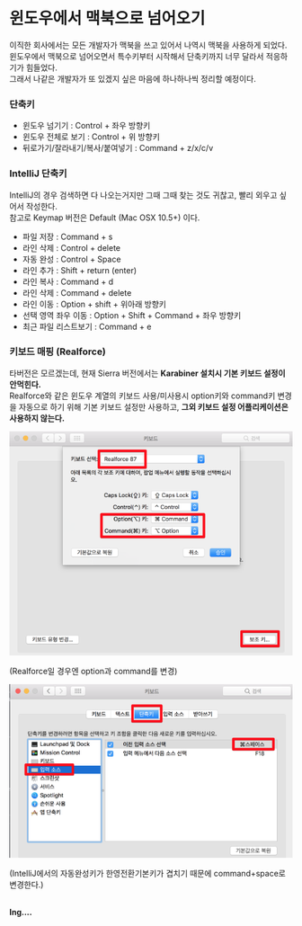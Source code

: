# 윈도우에서 맥북으로 넘어오기
이직한 회사에서는 모든 개발자가 맥북을 쓰고 있어서 나역시 맥북을 사용하게 되었다. <br/>
윈도우에서 맥북으로 넘어오면서 특수키부터 시작해서 단축키까지 너무 달라서 적응하기가 힘들었다.<br/>
그래서 나같은 개발자가 또 있겠지 싶은 마음에 하나하나씩 정리할 예정이다.

### 단축키
* 윈도우 넘기기 : Control + 좌우 방향키
* 윈도우 전체로 보기 : Control + 위 방향키
* 뒤로가기/잘라내기/복사/붙여넣기 : Command + z/x/c/v


### IntelliJ 단축키
IntelliJ의 경우 검색하면 다 나오는거지만 그때 그때 찾는 것도 귀찮고, 빨리 외우고 싶어서 작성한다. <br/>
참고로 Keymap 버전은 Default (Mac OSX 10.5+) 이다. <br/>

* 파일 저장 : Command + s
* 라인 삭제 : Control + delete
* 자동 완성 : Control + Space
* 라인 추가 : Shift + return (enter)
* 라인 복사 : Command + d
* 라인 삭제 : Command + delete
* 라인 이동 : Option + shift + 위아래 방향키
* 선택 영역 좌우 이동 : Option + Shift + Command + 좌우 방향키
* 최근 파일 리스트보기 : Command + e


### 키보드 매핑 (Realforce)
타버전은 모르겠는데, 현재 Sierra 버전에서는 **Karabiner 설치시 기본 키보드 설정이 안먹힌다.** <br/>
Realforce와 같은 윈도우 계열의 키보드 사용/미사용시 option키와 command키 변경을 자동으로 하기 위해 기본 키보드 설정만 사용하고, **그외 키보드 설정 어플리케이션은 사용하지 않는다.** <br/>

![키보드](./images/키보드.png)

(Realforce일 경우엔 option과 command를 변경) <br/>

![키보드 한영전환](./images/키보드_한영전환.png)

(IntelliJ에서의 자동완성키가 한영전환기본키가 겹치기 때문에 command+space로 변경한다.) <br/>
<br/>

**Ing....**
